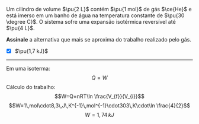 Um cilindro de volume $\pu{2 L}$ contém $\pu{1 mol}$ de gás $\ce{He}$ e está imerso em um banho de água na temperatura constante de $\pu{30 \degree C}$. O sistema sofre uma expansão isotérmica reversível até $\pu{4 L}$. 

**Assinale** a alternativa que mais se aproxima do trabalho realizado pelo gás.

- [x] $\pu{1,7 kJ}$

---

Em uma isoterma:
$$Q=W$$
Cálculo do trabalho:
$$W=Q=nRT\ln \frac{V_{f}}{V_{i}}$$
$$W=1\,mol\cdot8,3\,J\,K^{-1}\,mol^{-1}\cdot303\,K\cdot\ln \frac{4}{2}$$
$$W=1,74\,kJ$$